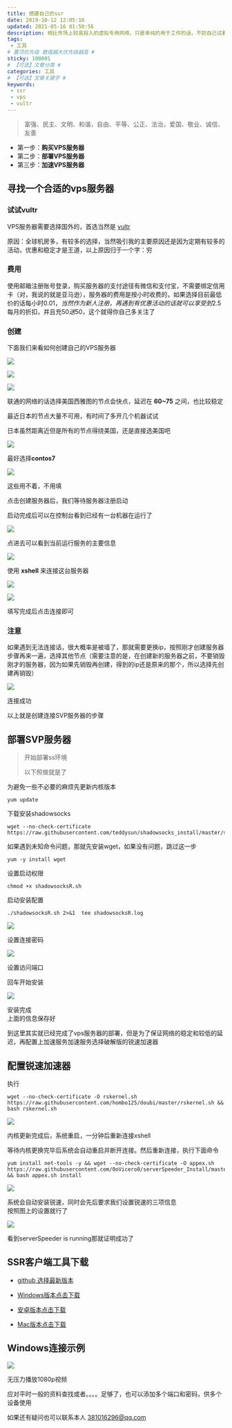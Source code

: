 ```yaml
---
title: 搭建自己的ssr
date: 2019-10-12 12:05:16
updated: 2021-05-16 01:50:56
description: 相比市场上较高投入的虚拟专用网络，只是单纯的用于工作的话，不妨自己试着搭建一套ssr
tags: 
 - 工具 
# 置顶优先级 数值越大优先级越高 #
sticky: 100001
# 【可选】文章分类 #
categories: 工具
# 【可选】文章关键字 #
keywords: 
 - ssr
 - vps
 - vultr
---
```


> 富强、民主、文明、和谐，自由、平等、公正、法治，爱国、敬业、诚信、友善


*   第一步：**购买VPS服务器**
*   第二步：**部署VPS服务器**
*   第三步：**加速VPS服务器**

## 寻找一个合适的vps服务器

### 试试vultr
VPS服务器需要选择国外的，首选当然是 [vultr](https://my.vultr.com/)

原因：全球机房多，有较多的选择，当然吸引我的主要原因还是因为定期有较多的活动，优惠和稳定才是王道，以上原因归于一个字：穷
### 费用
使用邮箱注册账号登录，购买服务器的支付途径有微信和支付宝，不需要绑定信用卡（对，我说的就是亚马逊），服务器的费用是按小时收费的，如果选择目前最低价的话每小时$0.01，当然作为新人注册，再遇到有优惠活动的话就可以享受到$2.5每月的折扣，并且充$50送$50，这个就得你自己多关注了
### 创建
下面我们来看如何创建自己的VPS服务器

![](https://i.loli.net/2021/06/17/7c8fxQMpDCOgrHU.png)

![](https://i.loli.net/2021/06/17/6k4rUWMloIGabZF.png)

![](https://i.loli.net/2021/06/17/9Iixu1sW2EyHtqe.png)

联通的网络的话选择美国西雅图的节点会快点，延迟在 __60~75__ 之间，也比较稳定  

最近日本的节点大量不可用，有时间了多开几个机器试试  

日本虽然距离近但是所有的节点得绕美国，还是直接选美国吧

![](https://i.loli.net/2021/06/17/eiIRfGTS79obnLZ.png)

最好选择**contos7**

![](https://i.loli.net/2021/06/17/bz3MSkxA9l2BVXa.png)

这些用不着，不用填

点击创建服务器后，我们等待服务器注册启动

启动完成后可以在控制台看到已经有一台机器在运行了

![](https://i.loli.net/2021/06/17/5BHOiqWeDI2dona.png)

点进去可以看到当前运行服务的主要信息

![](https://i.loli.net/2021/06/17/SMWo85gcXlqLm7N.png)

使用 __xshell__ 来连接这台服务器

![](https://i.loli.net/2021/06/17/QKCBtLq19iueHmN.png)

![](https://i.loli.net/2021/06/17/Pk9V6ftBa8LoCyY.png)

填写完成后点击连接即可
### 注意
如果遇到无法连接话，很大概率是被墙了，那就需要更换ip，按照刚才创建服务器步骤再来一遍，选择其他节点（需要注意的是，在创建新的服务器之前，不要销毁刚才的服务器，因为如果先销毁再创建，得到的ip还是原来的那个，所以选择先创建再销毁）

![](https://i.loli.net/2021/06/17/w3cxisvWa6OrUCV.png)

连接成功

以上就是创建连接SVP服务器的步骤

## 部署SVP服务器

> 开始部署ss环境
> 
> 以下照做就是了

为避免一些不必要的麻烦先更新内核版本

``` shell
yum update
```

下载安装shadowsocks

```shell
wget --no-check-certificate https://raw.githubusercontent.com/teddysun/shadowsocks_install/master/shadowsocksR.sh
```

如果遇到未知命令问题，那就先安装wget，如果没有问题，跳过这一步

```shell
yum -y install wget
```

设置启动权限

```shell
chmod +x shadowsocksR.sh
```

启动安装配置

```shell
./shadowsocksR.sh 2>&1  tee shadowsocksR.log
```

![](https://i.loli.net/2021/06/17/eGaopXjPQYqW5s2.png)

设置连接密码

![](https://i.loli.net/2021/06/17/5dvhciXru362xHf.png)

设置访问端口

回车开始安装

![](https://i.loli.net/2021/06/17/fy8N6GhnoCgRbsL.jpg)

安装完成  
上面的信息保存好

到这里其实就已经完成了vps服务器的部署，但是为了保证网络的稳定和较低的延迟，再配置上加速服务加速服务选择破解版的锐速加速器

## 配置锐速加速器

执行

```shell
wget --no-check-certificate -O rskernel.sh https://raw.githubusercontent.com/hombo125/doubi/master/rskernel.sh && bash rskernel.sh
```

![](https://i.loli.net/2021/06/17/itm8rnQqTBNwYds.png)

内核更新完成后，系统重启，一分钟后重新连接xshell

等待内核更换完毕后系统会自动重启并断开连接。然后重新连接，执行下面命令

```
yum install net-tools -y && wget --no-check-certificate -O appex.sh https://raw.githubusercontent.com/0oVicero0/serverSpeeder_Install/master/appex.sh && bash appex.sh install
```

![](https://i.loli.net/2021/06/17/p1dWxCGojPsFeaE.png)

系统会自动安装锐速，同时会先后要求我们设置锐速的三项信息  
按照图上的设置就行了

![](https://i.loli.net/2021/06/17/TymzP6cZnxq19ga.png)

看到serverSpeeder is running那就证明成功了  

## SSR客户端工具下载

 * [github 选择最新版本](https://github.com/shadowsocksr-backup)

 * [Windows版本点击下载](https://github.com/shadowsocksr-backup/shadowsocksr-csharp/releases)

 * [安卓版本点击下载](https://github.com/shadowsocksr-backup/shadowsocksr-android/releases/download/3.4.0.8/shadowsocksr-release.apk)

 * [Mac版本点击下载](https://github.com/shadowsocksr-backup/ShadowsocksX-NG/releases)

## Windows连接示例

![](https://i.loli.net/2021/06/17/WDYN8jQ3g7oxhX9.png)

无压力播放1080p视频

应对平时一般的资料查找或者。。。。足够了，也可以添加多个端口和密码，供多个设备使用

如果还有疑问也可以联系本人 381016296@qq.com
